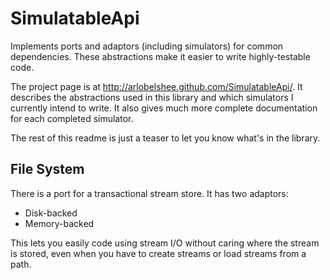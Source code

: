 SimulatableApi
==============

Implements ports and adaptors (including simulators) for common dependencies. These abstractions make it easier to write highly-testable code.

The project page is at http://arlobelshee.github.com/SimulatableApi/. It describes the abstractions used in this library and which simulators I currently intend to write. It also gives much more complete documentation for each completed simulator.

The rest of this readme is just a teaser to let you know what's in the library.

File System
-----------

There is a port for a transactional stream store. It has two adaptors:

 * Disk-backed
 * Memory-backed

This lets you easily code using stream I/O without caring where the stream is stored, even when you have to create streams or load streams from a path.

